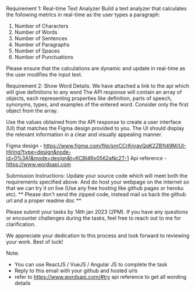 Requirement 1:
Real-time Text Analyzer Build a text analyzer that calculates the following metrics in real-time as the user types a paragraph:

1. Number of Characters
2. Number of Words
3. Number of Sentences
4. Number of Paragraphs
5. Number of Spaces
6. Number of Punctuations

Please ensure that the calculations are dynamic and update in real-time as the user modifies the input text.

Requirement 2:
Show Word Details.
We have attached a link to the api which will give definitions to any word
The API response will contain an array of objects, each representing properties like definition, parts of speech, synonyms, types, and examples of the entered word. Consider only the first object from the array.

Use the values obtained from the API response to create a user interface (UI) that matches the Figma design provided to you. The UI should display the relevant information in a clear and visually appealing manner.

Figma design - https://www.figma.com/file/snrCCrKnravQqK2ZB1t49M/UI-Hiring?type=design&node-id=0%3A1&mode=design&t=KCBI4Rx0562aNc2T-1
Api reference - https://www.wordsapi.com

Submission Instructions: Update your source code which will meet both the requirements specified above. And do host your webpage on the internet so that we can try it on live (Use any free hosting like github pages or heroku etc).
** Please don't send the zipped code, instead mail us back the github url and a proper readme doc **

Please submit your tasks by 14th jan 2023 (2PM).
If you have any questions or encounter challenges during the tasks, feel free to reach out to me for clarification.

We appreciate your dedication to this process and look forward to reviewing your work. Best of luck!

Note:

- You can use ReactJS / VueJS / Angular JS to complete the task
- Reply to this email with your github and hosted urls
- refer to https://www.wordsapi.com/#try api reference to get all wording details
